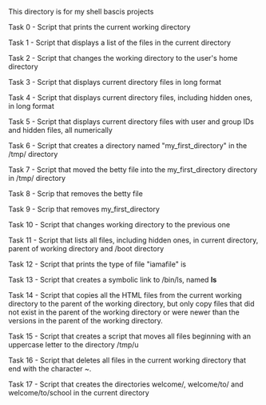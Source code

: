 This directory is for my shell bascis projects

Task 0 - Script that prints the current working directory

Task 1 - Script that displays a list of the files in the current directory

Task 2 - Script that changes the working directory to the user's home directory 

Task 3 - Script that displays current directory files in long format

Task 4 - Script that displays current directory files, including hidden ones, in long format

Task 5 - Script that displays current directory files with user and group IDs and hidden files, all numerically

Task 6 - Script that creates a directory named "my_first_directory" in the /tmp/ directory

Task 7 - Script that moved the betty file into the my_first_directory directory in /tmp/ directory

Task 8 - Scrip that removes the betty file

Task 9 - Scrip that removes my_first_directory

Task 10 - Script that changes working directory to the previous one

Task 11 - Script that lists all files, including hidden ones, in current directory, parent of working directory and /boot directory

Task 12 - Script that prints the type of file "iamafile" is

Task 13 - Script that creates a symbolic link to /bin/ls, named __ls__

Task 14 - Script that copies all the HTML files from the current working directory to the parent of the working directory, but only copy files that did not exist in the parent of the working directory or were newer than the versions in the parent of the working directory.

Task 15 - Script that creates a script that moves all files beginning with an uppercase letter to the directory /tmp/u

Task 16 - Script that deletes all files in the current working directory that end with the character ~.

Task 17 - Script that creates the directories welcome/, welcome/to/ and welcome/to/school in the current directory
